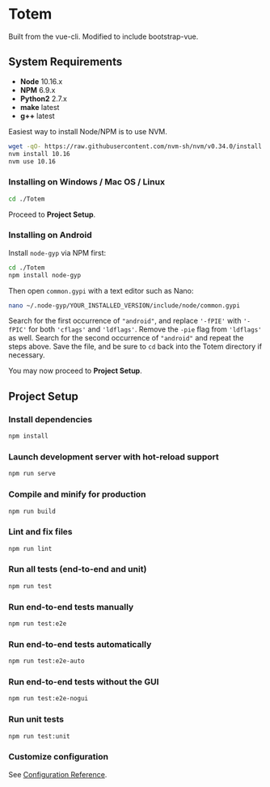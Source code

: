 # Totem

Built from the vue-cli. Modified to include bootstrap-vue.

## System Requirements

- **Node** 10.16.x
- **NPM** 6.9.x
- **Python2** 2.7.x
- **make** latest
- **g++** latest

Easiest way to install Node/NPM is to use NVM.

```bash
wget -qO- https://raw.githubusercontent.com/nvm-sh/nvm/v0.34.0/install.sh | bash
nvm install 10.16
nvm use 10.16
```

### Installing on Windows / Mac OS / Linux

```bash
cd ./Totem
```

Proceed to **Project Setup**.

### Installing on Android

Install `node-gyp` via NPM first:

```bash
cd ./Totem
npm install node-gyp
```

Then open `common.gypi` with a text editor such as Nano:

```bash
nano ~/.node-gyp/YOUR_INSTALLED_VERSION/include/node/common.gypi
```

Search for the first occurrence of `"android"`, and replace `'-fPIE'` with `'-fPIC'` for both `'cflags'` and `'ldflags'`. Remove the `-pie` flag from `'ldflags'` as well. Search for the second occurrence of `"android"` and repeat the steps above. Save the file, and be sure to `cd` back into the Totem directory if necessary.

You may now proceed to **Project Setup**.

## Project Setup

### Install dependencies

```bash
npm install
```

### Launch development server with hot-reload support

```bash
npm run serve
```

### Compile and minify for production

```bash
npm run build
```

### Lint and fix files

```bash
npm run lint
```

### Run all tests (end-to-end and unit)

```bash
npm run test
```

### Run end-to-end tests manually

```bash
npm run test:e2e
```

### Run end-to-end tests automatically

```bash
npm run test:e2e-auto
```

### Run end-to-end tests without the GUI

```bash
npm run test:e2e-nogui
```

### Run unit tests

```bash
npm run test:unit
```

### Customize configuration

See [Configuration Reference](https://cli.vuejs.org/config/).

